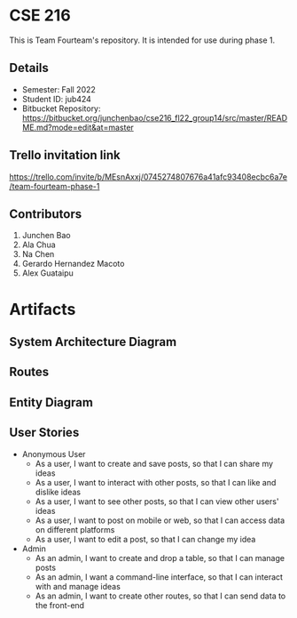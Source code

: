 # CSE 216
This is Team Fourteam's repository. It is intended for use during phase 1.

## Details
- Semester: Fall 2022
- Student ID: jub424
- Bitbucket Repository: https://bitbucket.org/junchenbao/cse216_fl22_group14/src/master/README.md?mode=edit&at=master

## Trello invitation link
https://trello.com/invite/b/MEsnAxxj/0745274807676a41afc93408ecbc6a7e/team-fourteam-phase-1

## Contributors
1. Junchen Bao
2. Ala Chua
3. Na Chen
4. Gerardo Hernandez Macoto
5. Alex Guataipu

# Artifacts
## System Architecture Diagram

## Routes

## Entity Diagram

## User Stories
- Anonymous User
	- As a user, I want to create and save posts, so that I can share my ideas
	- As a user, I want to interact with other posts, so that I can like and dislike ideas
	- As a user, I want to see other posts, so that I can view other users' ideas
	- As a user, I want to post on mobile or web, so that I can access data on different platforms
	- As a user, I want to edit a post, so that I can change my idea
- Admin
	- As an admin, I want to create and drop a table, so that I can manage posts
	- As an admin, I want a command-line interface, so that I can interact with and manage ideas
	- As an admin, I want to create other routes, so that I can send data to the front-end
	

